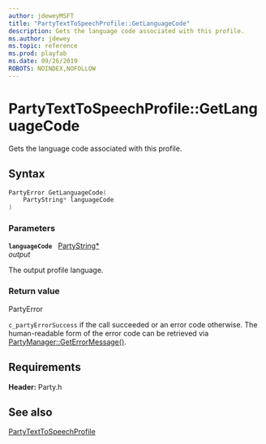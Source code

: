 ```yaml
---
author: jdeweyMSFT
title: "PartyTextToSpeechProfile::GetLanguageCode"
description: Gets the language code associated with this profile.
ms.author: jdewey
ms.topic: reference
ms.prod: playfab
ms.date: 09/26/2019
ROBOTS: NOINDEX,NOFOLLOW
---
```


# PartyTextToSpeechProfile::GetLanguageCode  

Gets the language code associated with this profile.  

## Syntax  
  
```cpp
PartyError GetLanguageCode(  
    PartyString* languageCode  
)  
```  
  
### Parameters  
  
**`languageCode`** &nbsp; [PartyString*](../../../typedefs.md)  
*output*  
  
The output profile language.  
  
  
### Return value  
PartyError
  
```c_partyErrorSuccess``` if the call succeeded or an error code otherwise. The human-readable form of the error code can be retrieved via [PartyManager::GetErrorMessage()](../../PartyManager/methods/partymanager_geterrormessage.md).
  
  
## Requirements  
  
**Header:** Party.h
  
## See also  
[PartyTextToSpeechProfile](../partytexttospeechprofile.md)  

  
  
